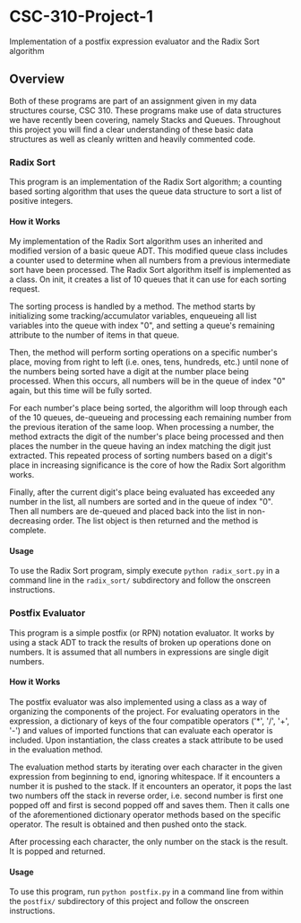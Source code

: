 # CSC-310-Project-1
Implementation of a postfix expression evaluator and the Radix Sort algorithm

## Overview
Both of these programs are part of an assignment given in my data structures course, CSC 310. These programs make use
of data structures we have recently been covering, namely Stacks and Queues. Throughout this project you will find a
clear understanding of these basic data structures as well as cleanly written and heavily commented code.

### Radix Sort
This program is an implementation of the Radix Sort algorithm; a counting based sorting algorithm that uses the queue
data structure to sort a list of positive integers.

#### How it Works
My implementation of the Radix Sort algorithm uses an inherited and modified version of a basic queue ADT. This 
modified queue class includes a counter used to determine when all numbers from a previous intermediate sort have been
processed. The Radix Sort algorithm itself is implemented as a class. On init, it creates a list of 10 queues that it
can use for each sorting request.

The sorting process is handled by a method. The method starts by initializing some 
tracking/accumulator variables, enqueueing all list variables into the queue with index "0", and setting a queue's 
remaining attribute to the number of items in that queue.

Then, the method will perform sorting operations on a specific number's 
place, moving from right to left (i.e. ones, tens, hundreds, etc.) until none of the numbers being sorted have a 
digit at the number place being processed. When this occurs, all numbers will be in the queue of index "0" again, but
this time will be fully sorted.

For each number's place being sorted, the algorithm will loop through each of the 10 queues, de-queueing and 
processing each remaining number from the previous iteration of the same loop. When processing a number, the method 
extracts the digit of the number's place being processed and then places the number in the queue having an index 
matching the digit just extracted. This repeated process of sorting numbers based on a digit's place in increasing 
significance is the core of how the Radix Sort algorithm works.

Finally, after the current digit's place being evaluated has exceeded any number in the list, all numbers are sorted 
and in the queue of index "0". Then all numbers are de-queued and placed back into the list in non-decreasing order. 
The list object is then returned and the method is complete.

#### Usage
To use the Radix Sort program, simply execute `python radix_sort.py` in a command line in the `radix_sort/`
subdirectory and follow the onscreen instructions.

### Postfix Evaluator
This program is a simple postfix (or RPN) notation evaluator. It works by using a stack ADT to track the results of 
broken up operations done on numbers. It is assumed that all numbers in expressions are single digit numbers.

#### How it Works
The postfix evaluator was also implemented using a class as a way of organizing the components of the project. For 
evaluating operators in the expression, a dictionary of keys of the four compatible operators ('*', '/', '+', '-') 
and values of imported functions that can evaluate each operator is included. Upon instantiation, the class creates 
a stack attribute to be used in the evaluation method.

The evaluation method starts by iterating over each character in the given expression from beginning to end, ignoring 
whitespace. If it encounters a number it is pushed to the stack. If it encounters an operator, it pops the last two
numbers off the stack in reverse order, i.e. second number is first one popped off and first is second popped off and
saves them. Then it calls one of the aforementioned dictionary operator methods based on the specific operator. The 
result is obtained and then pushed onto the stack.

After processing each character, the only number on the stack is the result. It is popped and returned.

#### Usage
To use this program, run `python postfix.py` in a command line from within the `postfix/` subdirectory of this project
and follow the onscreen instructions.
